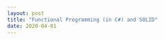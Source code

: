```yaml
---
layout: post
title: "Functional Programming (in C#) and SOLID"
date: 2020-04-01
---
```

<script src="https://gist.github.com/Matt-Steward/eb8c159f6f6e01abefa213059b2ba0fb.js"></script>